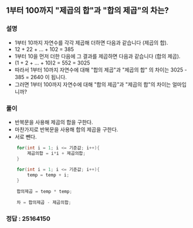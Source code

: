## 1부터 100까지 "제곱의 합"과 "합의 제곱"의 차는?

### 설명
- 1부터 10까지 자연수를 각각 제곱해 더하면 다음과 같습니다 (제곱의 합).
- 12 + 22 + ... + 102 = 385
- 1부터 10을 먼저 더한 다음에 그 결과를 제곱하면 다음과 같습니다 (합의 제곱).
- (1 + 2 + ... + 10)2 = 552 = 3025
- 따라서 1부터 10까지 자연수에 대해 "합의 제곱"과 "제곱의 합" 의 차이는 3025 - 385 = 2640 이 됩니다.
- 그러면 1부터 100까지 자연수에 대해 "합의 제곱"과 "제곱의 합"의 차이는 얼마입니까?

### 풀이

- 반복문을 사용해 제곱의 합을 구한다.
- 마찬가지로 반복문을 사용해 합의 제곱을 구한다.
- 서로 뺀다.

```java
	for(int i = 1; i <= 기준값; i++){
		제곱의합 = i*i + 제곱의합;
	}
	
	for(int i = 1; i <= 기준값; i++){
		temp = temp + i;
	}
	
	합의제곱 = temp * temp;
	
	차 = 합의제곱 - 제곱의합;
```

### 정답 : 25164150